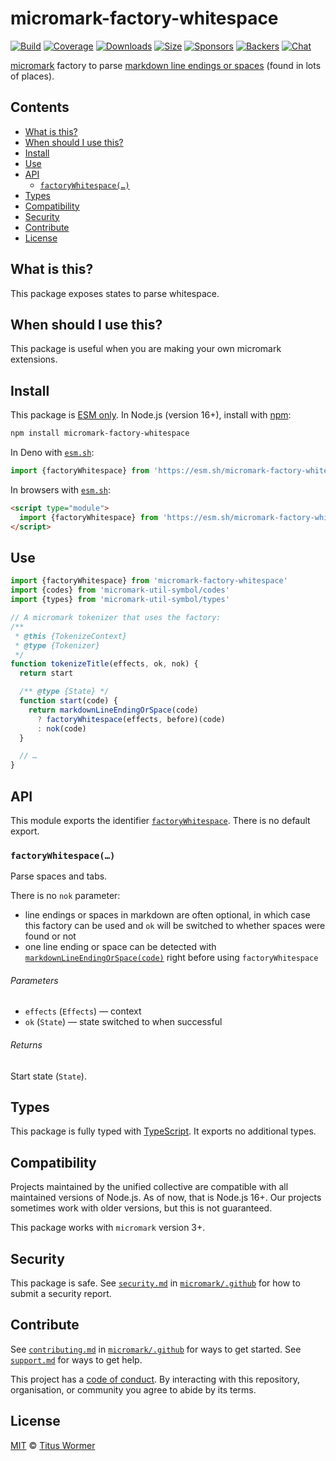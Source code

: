# micromark-factory-whitespace

[![Build][build-badge]][build]
[![Coverage][coverage-badge]][coverage]
[![Downloads][downloads-badge]][downloads]
[![Size][bundle-size-badge]][bundle-size]
[![Sponsors][sponsors-badge]][opencollective]
[![Backers][backers-badge]][opencollective]
[![Chat][chat-badge]][chat]

[micromark][] factory to parse [markdown line endings or spaces][ws] (found in
lots of places).

## Contents

*   [What is this?](#what-is-this)
*   [When should I use this?](#when-should-i-use-this)
*   [Install](#install)
*   [Use](#use)
*   [API](#api)
    *   [`factoryWhitespace(…)`](#factorywhitespace)
*   [Types](#types)
*   [Compatibility](#compatibility)
*   [Security](#security)
*   [Contribute](#contribute)
*   [License](#license)

## What is this?

This package exposes states to parse whitespace.

## When should I use this?

This package is useful when you are making your own micromark extensions.

## Install

This package is [ESM only][esm].
In Node.js (version 16+), install with [npm][]:

```sh
npm install micromark-factory-whitespace
```

In Deno with [`esm.sh`][esmsh]:

```js
import {factoryWhitespace} from 'https://esm.sh/micromark-factory-whitespace@1'
```

In browsers with [`esm.sh`][esmsh]:

```html
<script type="module">
  import {factoryWhitespace} from 'https://esm.sh/micromark-factory-whitespace@1?bundle'
</script>
```

## Use

```js
import {factoryWhitespace} from 'micromark-factory-whitespace'
import {codes} from 'micromark-util-symbol/codes'
import {types} from 'micromark-util-symbol/types'

// A micromark tokenizer that uses the factory:
/**
 * @this {TokenizeContext}
 * @type {Tokenizer}
 */
function tokenizeTitle(effects, ok, nok) {
  return start

  /** @type {State} */
  function start(code) {
    return markdownLineEndingOrSpace(code)
      ? factoryWhitespace(effects, before)(code)
      : nok(code)
  }

  // …
}
```

## API

This module exports the identifier
[`factoryWhitespace`][api-factory-whitespace].
There is no default export.

### `factoryWhitespace(…)`

Parse spaces and tabs.

There is no `nok` parameter:

*   line endings or spaces in markdown are often optional, in which case this
    factory can be used and `ok` will be switched to whether spaces were found
    or not
*   one line ending or space can be detected with
    [`markdownLineEndingOrSpace(code)`][ws] right before using
    `factoryWhitespace`

###### Parameters

*   `effects` (`Effects`)
    — context
*   `ok` (`State`)
    — state switched to when successful

###### Returns

Start state (`State`).

## Types

This package is fully typed with [TypeScript][].
It exports no additional types.

## Compatibility

Projects maintained by the unified collective are compatible with all maintained
versions of Node.js.
As of now, that is Node.js 16+.
Our projects sometimes work with older versions, but this is not guaranteed.

This package works with `micromark` version 3+.

## Security

This package is safe.
See [`security.md`][securitymd] in [`micromark/.github`][health] for how to
submit a security report.

## Contribute

See [`contributing.md`][contributing] in [`micromark/.github`][health] for ways
to get started.
See [`support.md`][support] for ways to get help.

This project has a [code of conduct][coc].
By interacting with this repository, organisation, or community you agree to
abide by its terms.

## License

[MIT][license] © [Titus Wormer][author]

<!-- Definitions -->

[build-badge]: https://github.com/micromark/micromark/workflows/main/badge.svg

[build]: https://github.com/micromark/micromark/actions

[coverage-badge]: https://img.shields.io/codecov/c/github/micromark/micromark.svg

[coverage]: https://codecov.io/github/micromark/micromark

[downloads-badge]: https://img.shields.io/npm/dm/micromark-factory-whitespace.svg

[downloads]: https://www.npmjs.com/package/micromark-factory-whitespace

[bundle-size-badge]: https://img.shields.io/bundlephobia/minzip/micromark-factory-whitespace.svg

[bundle-size]: https://bundlephobia.com/result?p=micromark-factory-whitespace

[sponsors-badge]: https://opencollective.com/unified/sponsors/badge.svg

[backers-badge]: https://opencollective.com/unified/backers/badge.svg

[opencollective]: https://opencollective.com/unified

[npm]: https://docs.npmjs.com/cli/install

[esm]: https://gist.github.com/sindresorhus/a39789f98801d908bbc7ff3ecc99d99c

[esmsh]: https://esm.sh

[chat-badge]: https://img.shields.io/badge/chat-discussions-success.svg

[chat]: https://github.com/micromark/micromark/discussions

[license]: https://github.com/micromark/micromark/blob/main/license

[author]: https://wooorm.com

[health]: https://github.com/micromark/.github

[securitymd]: https://github.com/micromark/.github/blob/main/security.md

[contributing]: https://github.com/micromark/.github/blob/main/contributing.md

[support]: https://github.com/micromark/.github/blob/main/support.md

[coc]: https://github.com/micromark/.github/blob/main/code-of-conduct.md

[ws]: https://github.com/micromark/micromark/tree/main/packages/micromark-util-character#markdownlineendingorspacecode

[typescript]: https://www.typescriptlang.org

[micromark]: https://github.com/micromark/micromark

[api-factory-whitespace]: #factorywhitespace

